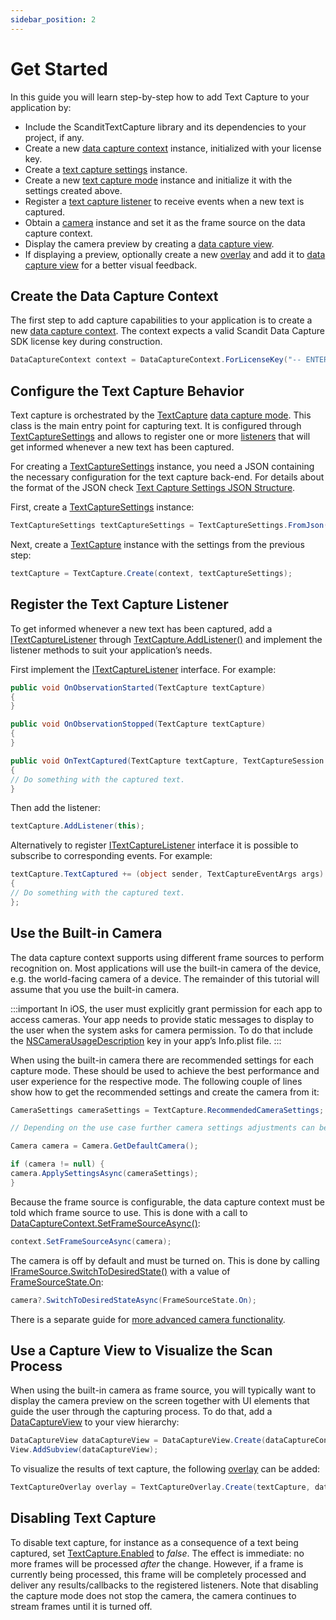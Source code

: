 ```yaml
---
sidebar_position: 2
---
```


# Get Started

In this guide you will learn step-by-step how to add Text Capture to your application by:

- Include the ScanditTextCapture library and its dependencies to your project, if any.
- Create a new [data capture context](core/api/data-capture-context.html#class-scandit.datacapture.core.DataCaptureContext) instance, initialized with your license key.
- Create a [text capture settings](text-capture/api/text-capture-settings.html#class-scandit.datacapture.text.TextCaptureSettings) instance.
- Create a new [text capture mode](text-capture/api/text-capture.html#class-scandit.datacapture.text.TextCapture) instance and initialize it with the settings created above.
- Register a [text capture listener](text-capture/api/text-capture-listener.html#interface-scandit.datacapture.text.ITextCaptureListener) to receive events when a new text is captured.
- Obtain a [camera](core/api/camera.html#class-scandit.datacapture.core.Camera) instance and set it as the frame source on the data capture context.
- Display the camera preview by creating a [data capture view](core/api/ui/data-capture-view.html#class-scandit.datacapture.core.ui.DataCaptureView).
- If displaying a preview, optionally create a new [overlay](text-capture/api/ui/text-capture-overlay.html#class-scandit.datacapture.text.ui.TextCaptureOverlay) and add it to [data capture view](core/api/ui/data-capture-view.html#class-scandit.datacapture.core.ui.DataCaptureView) for a better visual feedback.

## Create the Data Capture Context

The first step to add capture capabilities to your application is to create a new [data capture context](core/api/data-capture-context.html#class-scandit.datacapture.core.DataCaptureContext). The context expects a valid Scandit Data Capture SDK license key during construction.

```c#
DataCaptureContext context = DataCaptureContext.ForLicenseKey("-- ENTER YOUR SCANDIT LICENSE KEY HERE --");
```

## Configure the Text Capture Behavior

Text capture is orchestrated by the [TextCapture](text-capture/api/text-capture.html#class-scandit.datacapture.text.TextCapture) [data capture mode](core/api/data-capture-mode.html#interface-scandit.datacapture.core.IDataCaptureMode). This class is the main entry point for capturing text. It is configured through [TextCaptureSettings](text-capture/api/text-capture-settings.html#class-scandit.datacapture.text.TextCaptureSettings) and allows to register one or more [listeners](text-capture/api/text-capture-listener.html#interface-scandit.datacapture.text.ITextCaptureListener) that will get informed whenever a new text has been captured.

For creating a [TextCaptureSettings](text-capture/api/text-capture-settings.html#class-scandit.datacapture.text.TextCaptureSettings) instance, you need a JSON containing the necessary configuration for the text capture back-end. For details about the format of the JSON check [Text Capture Settings JSON Structure](text-capture/json-structure.html).

First, create a [TextCaptureSettings](text-capture/api/text-capture-settings.html#class-scandit.datacapture.text.TextCaptureSettings) instance:

```c#
TextCaptureSettings textCaptureSettings = TextCaptureSettings.FromJson(json);
```

Next, create a [TextCapture](text-capture/api/text-capture.html#class-scandit.datacapture.text.TextCapture) instance with the settings from the previous step:

```c#
textCapture = TextCapture.Create(context, textCaptureSettings);
```

## Register the Text Capture Listener

To get informed whenever a new text has been captured, add a [ITextCaptureListener](text-capture/api/text-capture-listener.html#interface-scandit.datacapture.text.ITextCaptureListener) through [TextCapture.AddListener()](text-capture/api/text-capture.html#method-scandit.datacapture.text.TextCapture.AddListener) and implement the listener methods to suit your application’s needs.

First implement the [ITextCaptureListener](text-capture/api/text-capture-listener.html#interface-scandit.datacapture.text.ITextCaptureListener) interface. For example:

```c#
public void OnObservationStarted(TextCapture textCapture)
{
}

public void OnObservationStopped(TextCapture textCapture)
{
}

public void OnTextCaptured(TextCapture textCapture, TextCaptureSession session, IFrameData data)
{
// Do something with the captured text.
}
```

Then add the listener:

```c#
textCapture.AddListener(this);
```

Alternatively to register [ITextCaptureListener](text-capture/api/text-capture-listener.html#interface-scandit.datacapture.text.ITextCaptureListener) interface it is possible to subscribe to corresponding events. For example:

```c#
textCapture.TextCaptured += (object sender, TextCaptureEventArgs args) =>
{
// Do something with the captured text.
};
```

## Use the Built-in Camera

The data capture context supports using different frame sources to perform recognition on. Most applications will use the built-in camera of the device, e.g. the world-facing camera of a device. The remainder of this tutorial will assume that you use the built-in camera.

:::important
In iOS, the user must explicitly grant permission for each app to access cameras. Your app needs to provide static messages to display to the user when the system asks for camera permission. To do that include the [NSCameraUsageDescription](https://learn.microsoft.com/en-us/xamarin/ios/app-fundamentals/security-privacy?tabs=macos#:~:text=NSCameraUsageDescription) key in your app’s Info.plist file.
:::

When using the built-in camera there are recommended settings for each capture mode. These should be used to achieve the best performance and user experience for the respective mode. The following couple of lines show how to get the recommended settings and create the camera from it:

```c#
CameraSettings cameraSettings = TextCapture.RecommendedCameraSettings;

// Depending on the use case further camera settings adjustments can be made here.

Camera camera = Camera.GetDefaultCamera();

if (camera != null) {
camera.ApplySettingsAsync(cameraSettings);
}
```

Because the frame source is configurable, the data capture context must be told which frame source to use. This is done with a call to [DataCaptureContext.SetFrameSourceAsync()](core/api/data-capture-context.html#method-scandit.datacapture.core.DataCaptureContext.SetFrameSourceAsync):

```c#
context.SetFrameSourceAsync(camera);
```

The camera is off by default and must be turned on. This is done by calling [IFrameSource.SwitchToDesiredState()](core/api/frame-source.html#method-scandit.datacapture.core.IFrameSource.SwitchToDesiredStateAsync) with a value of [FrameSourceState.On](core/api/frame-source.html#value-scandit.datacapture.core.FrameSourceState.On):

```c#
camera?.SwitchToDesiredStateAsync(FrameSourceState.On);
```

There is a separate guide for [more advanced camera functionality](advanced-topics.html).

## Use a Capture View to Visualize the Scan Process

When using the built-in camera as frame source, you will typically want to display the camera preview on the screen together with UI elements that guide the user through the capturing process. To do that, add a [DataCaptureView](core/api/ui/data-capture-view.html#class-scandit.datacapture.core.ui.DataCaptureView) to your view hierarchy:

```c#
DataCaptureView dataCaptureView = DataCaptureView.Create(dataCaptureContext, View.Bounds);
View.AddSubview(dataCaptureView);
```

To visualize the results of text capture, the following [overlay](text-capture/api/ui/text-capture-overlay.html#class-scandit.datacapture.text.ui.TextCaptureOverlay) can be added:

```c#
TextCaptureOverlay overlay = TextCaptureOverlay.Create(textCapture, dataCaptureView);
```

## Disabling Text Capture

To disable text capture, for instance as a consequence of a text being captured, set [TextCapture.Enabled](text-capture/api/text-capture.html#property-scandit.datacapture.text.TextCapture.IsEnabled) to _false_. The effect is immediate: no more frames will be processed _after_ the change. However, if a frame is currently being processed, this frame will be completely processed and deliver any results/callbacks to the registered listeners. Note that disabling the capture mode does not stop the camera, the camera continues to stream frames until it is turned off.

